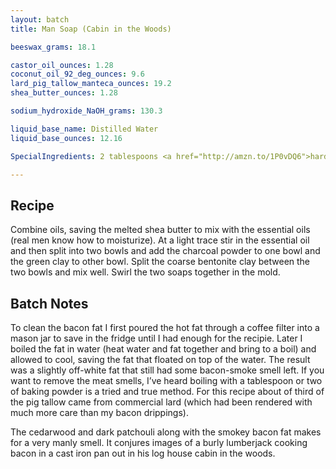 ```yaml
---
layout: batch
title: Man Soap (Cabin in the Woods)

beeswax_grams: 18.1

castor_oil_ounces: 1.28
coconut_oil_92_deg_ounces: 9.6
lard_pig_tallow_manteca_ounces: 19.2
shea_butter_ounces: 1.28

sodium_hydroxide_NaOH_grams: 130.3

liquid_base_name: Distilled Water
liquid_base_ounces: 12.16

SpecialIngredients: 2 tablespoons <a href="http://amzn.to/1P0vDQ6">hardwood activated charcoal powder</a>, 2 tablespoons <a href="http://amzn.to/1mO8E4M">french green clay</a>, &frac12; <a href="http://amzn.to/1P0vJan">coarse sodium bentonite clay</a>, .5 oz. <a href="http://amzn.to/1qeFkGp">cedarwood essential oil</a>, and .5 oz. <a href="http://amzn.to/1W1QJF9">dark patchouli essential oil</a>. Note the pig tallow was from saved bacon drippings.

---
```


## Recipe
Combine oils, saving the melted shea butter to mix with the essential oils (real men know how to moisturize). At a light trace stir in the essential oil and then split into two bowls and add the charcoal powder to one bowl and the green clay to other bowl. Split the coarse bentonite clay between the two bowls and mix well. Swirl the two soaps together in the mold.

## Batch Notes
To clean the bacon fat I first poured the hot fat through a coffee filter into a mason jar to save in the fridge until I had enough for the recipie. Later I boiled the fat in water (heat water and fat together and bring to a boil) and allowed to cool, saving the fat that floated on top of the water. The result was a slightly off-white fat that still had some bacon-smoke smell left. If you want to remove the meat smells, I’ve heard boiling with a tablespoon or two of baking powder is a tried and true method. For this recipe about of third of the pig tallow came from commercial lard (which had been rendered with much more care than my bacon drippings).
The cedarwood and dark patchouli along with the smokey bacon fat makes for a very manly smell. It conjures images of a burly lumberjack cooking bacon in a cast iron pan out in his log house cabin in the woods.